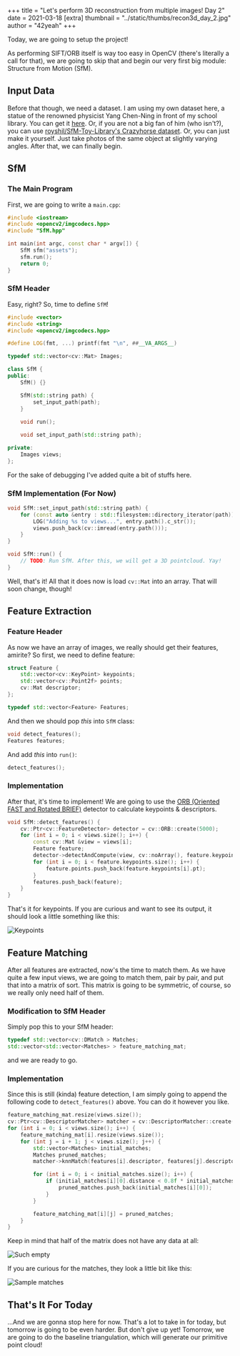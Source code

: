 +++
title = "Let's perform 3D reconstruction from multiple images! Day 2"
date = 2021-03-18
[extra]
thumbnail = "../static/thumbs/recon3d_day_2.jpg"
author = "42yeah"
+++

Today, we are going to setup the project! 

<!-- more -->

As performing SIFT/ORB itself is way too easy in OpenCV (there's literally a call for that), we are going to skip that and begin our very first big module: Structure from Motion (SfM).

## Input Data

Before that though, we need a dataset. I am using my own dataset here, a statue of the renowned physicist Yang Chen-Ning in front of my school library. You can get it [here](https://42yeah.github.io/FPDR). Or, if you are not a big fan of him (who isn't?), you can use [royshil/SfM-Toy-Library's Crazyhorse dataset](https://github.com/royshil/SfM-Toy-Library/tree/master/dataset/crazyhorse). Or, you can just make it yourself. Just take photos of the same object at slightly varying angles. After that, we can finally begin.

## SfM

### The Main Program

First, we are going to write a `main.cpp`:

```c++
#include <iostream>
#include <opencv2/imgcodecs.hpp>
#include "SfM.hpp"

int main(int argc, const char * argv[]) {
    SfM sfm("assets");
    sfm.run();
    return 0;
}
```

### SfM Header

Easy, right? So, time to define `SfM`!

```c++
#include <vector>
#include <string>
#include <opencv2/imgcodecs.hpp>

#define LOG(fmt, ...) printf(fmt "\n", ##__VA_ARGS__)

typedef std::vector<cv::Mat> Images;

class SfM {
public:
    SfM() {}

    SfM(std::string path) {
        set_input_path(path);
    }
    
    void run();

    void set_input_path(std::string path);

private:
    Images views;
};
```

For the sake of debugging I've added quite a bit of stuffs here.

### SfM Implementation (For Now)

```c++
void SfM::set_input_path(std::string path) {
    for (const auto &entry : std::filesystem::directory_iterator(path)) {
        LOG("Adding %s to views...", entry.path().c_str());
        views.push_back(cv::imread(entry.path()));
    }
}

void SfM::run() { 
    // TODO: Run SfM. After this, we will get a 3D pointcloud. Yay!
}
```

Well, that's it! All that it does now is load `cv::Mat` into an array. That will soon change, though!

## Feature Extraction

### Feature Header

As now we have an array of images, we really should get their features, amirite? So first, we need to define feature:

```c++
struct Feature {
    std::vector<cv::KeyPoint> keypoints;
    std::vector<cv::Point2f> points;
    cv::Mat descriptor;
};

typedef std::vector<Feature> Features;
```

And then we should pop _this_ into `SfM` class:

```c++
void detect_features();
Features features;
```

And add _this_ into `run()`:

```c++
detect_features();
```

### Implementation

After that, it's time to implement! We are going to use the [ORB (Oriented FAST and Rotated BRIEF)](https://opencv-python-tutroals.readthedocs.io/en/latest/py_tutorials/py_feature2d/py_orb/py_orb.html) detector to calculate keypoints & descriptors.

```c++
void SfM::detect_features() {
    cv::Ptr<cv::FeatureDetector> detector = cv::ORB::create(5000);
    for (int i = 0; i < views.size(); i++) {
        const cv::Mat &view = views[i];
        Feature feature;
        detector->detectAndCompute(view, cv::noArray(), feature.keypoints, feature.descriptor);
        for (int i = 0; i < feature.keypoints.size(); i++) {
            feature.points.push_back(feature.keypoints[i].pt);
        }
        features.push_back(feature);
    }
}
```

That's it for keypoints. If you are curious and want to see its output, it should look a little something like this:

![Keypoints](keypoints.jpg)

## Feature Matching

After all features are extracted, now's the time to match them. As we have quite a few input views, we are going to match them, pair by pair, and put that into a matrix of sort. This matrix is going to be symmetric, of course, so we really only need half of them. 

### Modification to SfM Header

Simply pop this to your SfM header:

```c++
typedef std::vector<cv::DMatch > Matches;
std::vector<std::vector<Matches> > feature_matching_mat;
```

and we are ready to go.

### Implementation

Since this is still (kinda) feature detection, I am simply going to append the following code to `detect_features()` above. You can do it however you like.

```c++
feature_matching_mat.resize(views.size());
cv::Ptr<cv::DescriptorMatcher> matcher = cv::DescriptorMatcher::create("BruteForce-Hamming");
for (int i = 0; i < views.size(); i++) {
    feature_matching_mat[i].resize(views.size());
    for (int j = i + 1; j < views.size(); j++) {
        std::vector<Matches> initial_matches;
        Matches pruned_matches;
        matcher->knnMatch(features[i].descriptor, features[j].descriptor, initial_matches, 2);

        for (int i = 0; i < initial_matches.size(); i++) {
            if (initial_matches[i][0].distance < 0.8f * initial_matches[i][1].distance) {
                pruned_matches.push_back(initial_matches[i][0]);
            }
        }

        feature_matching_mat[i][j] = pruned_matches;
    }
}
```

Keep in mind that half of the matrix does not have any data at all:

![Such empty](nothing.png)

If you are curious for the matches, they look a little bit like this:

![Sample matches](sample_matches.jpg)

## That's It For Today

...And we are gonna stop here for now. That's a lot to take in for today, but tomorrow is going to be even harder. But don't give up yet! Tomorrow, we are going to do the baseline triangulation, which will generate our primitive point cloud!
